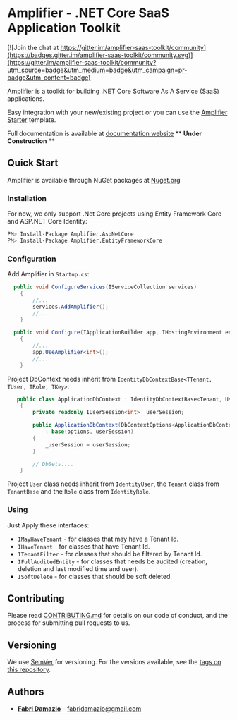 # Amplifier - .NET Core SaaS Application Toolkit

[![Join the chat at https://gitter.im/amplifier-saas-toolkit/community](https://badges.gitter.im/amplifier-saas-toolkit/community.svg)](https://gitter.im/amplifier-saas-toolkit/community?utm_source=badge&utm_medium=badge&utm_campaign=pr-badge&utm_content=badge)

Amplifier is a toolkit for building .NET Core Software As A Service (SaaS) applications.

Easy integration with your new/existing project or you can use the [Amplifier Starter](https://github.com/FabriDamazio/amplifier-starter) template.

Full documentation is available at [documentation website](https://fabridamazio.github.io/amplifier/)  ** **Under Construction** **

## Quick Start

Amplifier is available through NuGet packages at [Nuget.org](https://www.nuget.org/)

### Installation

For now, we only support .Net Core projects using Entity Framework Core and ASP.NET Core Identity:

```bash
PM> Install-Package Amplifier.AspNetCore
PM> Install-Package Amplifier.EntityFrameworkCore
```

### Configuration

Add Amplifier in `Startup.cs`:

```csharp
  public void ConfigureServices(IServiceCollection services)
    {
        //...
        services.AddAmplifier();
        //...
    }
```

```csharp
  public void Configure(IApplicationBuilder app, IHostingEnvironment env)
    {
        //...
        app.UseAmplifier<int>();
        //...
    }
```

Project DbContext needs inherit from `IdentityDbContextBase<TTenant, TUser, TRole, TKey>`:

```csharp
   public class ApplicationDbContext : IdentityDbContextBase<Tenant, User, Role, int>
    {
        private readonly IUserSession<int> _userSession;

        public ApplicationDbContext(DbContextOptions<ApplicationDbContext> options, IUserSession<int> userSession)
            : base(options, userSession)
        {
            _userSession = userSession;
        }

        // DbSets....
    }
```

Project `User` class needs inherit from `IdentityUser`, the `Tenant` class from `TenantBase` and the `Role` class from `IdentityRole`.

### Using

Just Apply these interfaces:

- `IMayHaveTenant` - for classes that may have a Tenant Id.
- `IHaveTenant` - for classes that have Tenant Id.
- `ITenantFilter` - for classes that should be filtered by Tenant Id.
- `IFullAuditedEntity` - for classes that needs be audited (creation, deletion and last modified time and user).
- `ISoftDelete` - for classes that should be soft deleted.

## Contributing

Please read [CONTRIBUTING.md](https://github.com/FabriDamazio/amplifier/blob/master/CONTRIBUTING.md) for details on our code of conduct, and the process for submitting pull requests to us.

## Versioning

We use [SemVer](http://semver.org/) for versioning. For the versions available, see the [tags on this repository](https://github.com/FabriDamazio/amplifier/tags).

## Authors

- [**Fabri Damazio**](https://github.com/FabriDamazio) - fabridamazio@gmail.com
